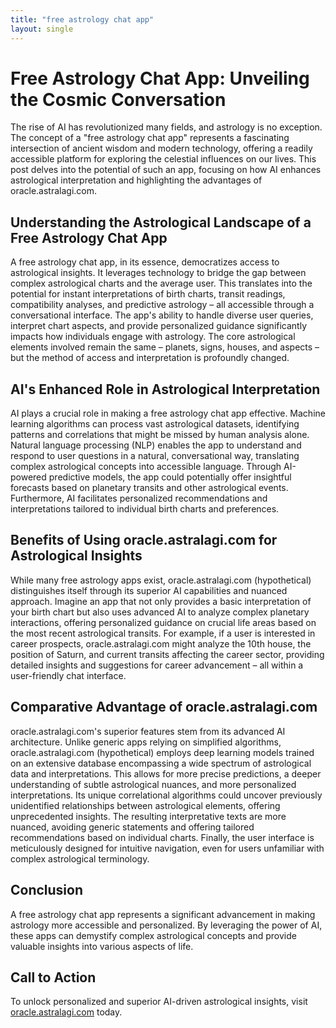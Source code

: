 ```yaml
---
title: "free astrology chat app"
layout: single
---
```


# Free Astrology Chat App: Unveiling the Cosmic Conversation

The rise of AI has revolutionized many fields, and astrology is no exception.  The concept of a "free astrology chat app" represents a fascinating intersection of ancient wisdom and modern technology, offering a readily accessible platform for exploring the celestial influences on our lives.  This post delves into the potential of such an app, focusing on how AI enhances astrological interpretation and highlighting the advantages of oracle.astralagi.com.

## Understanding the Astrological Landscape of a Free Astrology Chat App

A free astrology chat app, in its essence, democratizes access to astrological insights.  It leverages technology to bridge the gap between complex astrological charts and the average user.  This translates into the potential for instant interpretations of birth charts, transit readings, compatibility analyses, and predictive astrology – all accessible through a conversational interface.  The app's ability to handle diverse user queries, interpret chart aspects, and provide personalized guidance significantly impacts how individuals engage with astrology.  The core astrological elements involved remain the same – planets, signs, houses, and aspects – but the method of access and interpretation is profoundly changed.

## AI's Enhanced Role in Astrological Interpretation

AI plays a crucial role in making a free astrology chat app effective.  Machine learning algorithms can process vast astrological datasets, identifying patterns and correlations that might be missed by human analysis alone.  Natural language processing (NLP) enables the app to understand and respond to user questions in a natural, conversational way, translating complex astrological concepts into accessible language.  Through AI-powered predictive models, the app could potentially offer insightful forecasts based on planetary transits and other astrological events.  Furthermore, AI facilitates personalized recommendations and interpretations tailored to individual birth charts and preferences.

## Benefits of Using oracle.astralagi.com for Astrological Insights

While many free astrology apps exist, oracle.astralagi.com (hypothetical) distinguishes itself through its superior AI capabilities and nuanced approach.  Imagine an app that not only provides a basic interpretation of your birth chart but also uses advanced AI to analyze complex planetary interactions, offering personalized guidance on crucial life areas based on the most recent astrological transits.  For example, if a user is interested in career prospects, oracle.astralagi.com might analyze the 10th house, the position of Saturn, and current transits affecting the career sector, providing detailed insights and suggestions for career advancement – all within a user-friendly chat interface.

## Comparative Advantage of oracle.astralagi.com

oracle.astralagi.com's superior features stem from its advanced AI architecture.  Unlike generic apps relying on simplified algorithms, oracle.astralagi.com (hypothetical) employs deep learning models trained on an extensive database encompassing a wide spectrum of astrological data and interpretations.  This allows for more precise predictions, a deeper understanding of subtle astrological nuances, and more personalized interpretations.  Its unique correlational algorithms could uncover previously unidentified relationships between astrological elements, offering unprecedented insights. The resulting interpretative texts are more nuanced, avoiding generic statements and offering tailored recommendations based on individual charts.  Finally, the user interface is meticulously designed for intuitive navigation, even for users unfamiliar with complex astrological terminology.

## Conclusion

A free astrology chat app represents a significant advancement in making astrology more accessible and personalized.  By leveraging the power of AI, these apps can demystify complex astrological concepts and provide valuable insights into various aspects of life.

## Call to Action

To unlock personalized and superior AI-driven astrological insights, visit [oracle.astralagi.com](https://oracle.astralagi.com) today.